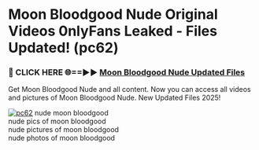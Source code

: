 # Moon Bloodgood Nude Original Videos 0nlyFans Leaked - Files Updated! (pc62)

<h3>🔴 CLICK HERE 🌐==►► <a href="https://tinyurl.com/yrmya6cz" rel="nofollow">Moon Bloodgood Nude Updated Files</a></h3>

Get Moon Bloodgood Nude and all content. Now you can access all videos and pictures of Moon Bloodgood Nude. New Updated Files 2025!

[![pc62](https://i.imgur.com/FMdXYCs.gif)](https://tinyurl.com/yrmya6cz)
nude moon bloodgood<br>
nude pics of moon bloodgood<br>
nude pictures of moon bloodgood<br>
nude photos of moon bloodgood
